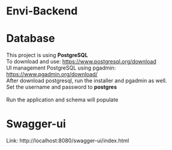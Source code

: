 # Envi-Backend
# Database
This project is using **PostgreSQL**\
To download and use: https://www.postgresql.org/download \
UI management PostgreSQL using pgadmin: https://www.pgadmin.org/download/ \
After download postgresql, run the installer and pgadmin as well. \
Set the username and password to **postgres** \
\
Run the application and schema will populate
# Swagger-ui
Link: http://localhost:8080/swagger-ui/index.html
